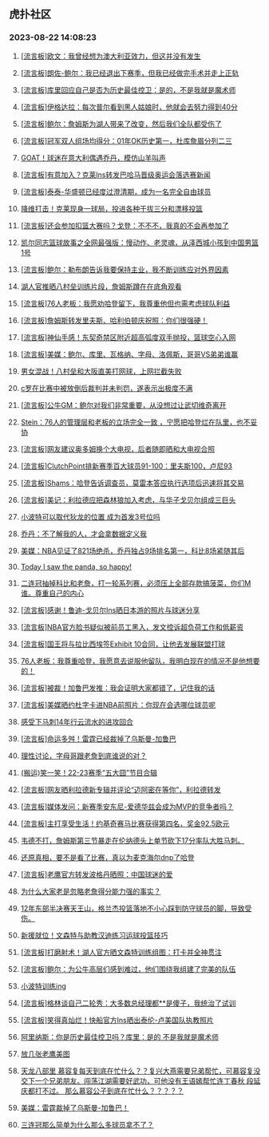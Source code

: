 ## 虎扑社区 
### 2023-08-22 14:08:23

1. [[流言板]欧文：我曾经想为澳大利亚效力，但这并没有发生](https://bbs.hupu.com/61781657.html)

2. [[流言板]朗佐-鲍尔：我已经退出下赛季，但我已经做完手术并走上正轨](https://bbs.hupu.com/61779248.html)

3. [[流言板]库里回应自己是否为历史最佳控卫：是的，不是我就是魔术师](https://bbs.hupu.com/61779514.html)

4. [[流言板]伊格达拉：每次普尔看到黑人姑娘时，他就会去努力得到40分](https://bbs.hupu.com/61780379.html)

5. [[流言板]鲍尔：詹姆斯为湖人带来了改变，然后我们全队都受伤了](https://bbs.hupu.com/61780471.html)

6. [[流言板]冠军双人组场均得分：01年OK历史第一，杜库詹眉分列二三](https://bbs.hupu.com/61780999.html)

7. [GOAT！球迷在意大利偶遇乔丹，模仿山羊叫声](https://bbs.hupu.com/61779462.html)

8. [[流言板]有意加入？克莱Ins转发巴哈马晋级奥运会落选赛新闻](https://bbs.hupu.com/61780740.html)

9. [[流言板]泰泰-华盛顿已经度过澄清期，成为一名完全自由球员](https://bbs.hupu.com/61781296.html)

10. [降维打击！克莱现身一球局，投进各种干拔三分和漂移投篮](https://bbs.hupu.com/61780480.html)

11. [[流言板]还会参加扣篮大赛吗？戈登：不不不，我真的不会再参加了](https://bbs.hupu.com/61782795.html)

12. [凯尔同志篮球故事之全网最强版：慢动作、老灵魂，从泽西城小孩到中国男篮1号](https://bbs.hupu.com/61779561.html)

13. [[流言板]鲍尔：勒布朗告诉我要保持主业，我不断训练应对外界因素](https://bbs.hupu.com/61779833.html)

14. [湖人官推晒八村垒训练片段，詹姆斯蹲在在底角观看](https://bbs.hupu.com/61779077.html)

15. [[流言板]76人老板：我愿劝哈登留下，我尊重他但也需考虑球队利益](https://bbs.hupu.com/61780371.html)

16. [[流言板]詹姆斯转发里夫斯、哈利伯顿庆祝照：你们很强硬！](https://bbs.hupu.com/61779524.html)

17. [[流言板]神仙手感！东契奇禁区附近超高弧度双手抛投，篮球空心入网](https://bbs.hupu.com/61780494.html)

18. [[流言板]美媒：鲍尔、库里、瓦格纳、字母、洛佩斯，哥哥VS弟弟谁赢](https://bbs.hupu.com/61779048.html)

19. [男女混战！八村垒和大阪直美打网球，上网拦截失败](https://bbs.hupu.com/61779546.html)

20. [c罗在比赛中被放倒后裁判并未判罚，遂表示出极度不满](https://bbs.hupu.com/61781823.html)

21. [[流言板]公牛GM：鲍尔对我们非常重要，从没想过让武切维奇离开](https://bbs.hupu.com/61781325.html)

22. [Stein：76人的管理层和老板的立场完全一致 ，宁愿把哈登烂在队里，也不妥协](https://bbs.hupu.com/61781465.html)

23. [[流言板]网友建议奥多姆换个大电视，后者随即晒和大电视合照](https://bbs.hupu.com/61779180.html)

24. [[流言板]ClutchPoint排新赛季百大球员91-100：里夫斯100，卢尼93](https://bbs.hupu.com/61780392.html)

25. [[流言板]Shams：哈登告诉调查员，莫雷本答应执行选项后迅速将其交易](https://bbs.hupu.com/61777456.html)

26. [[流言板]美记：利拉德应把森林狼加入考虑，与华子戈贝尔组成三巨头](https://bbs.hupu.com/61780201.html)

27. [小波特可以取代狄龙的位置 成为首发3号位吗](https://bbs.hupu.com/61781451.html)

28. [乔丹：不了解我的人，才会拿数据定义我](https://bbs.hupu.com/61780050.html)

29. [美媒：NBA见证了821场绝杀，乔丹独占9场排名第一，科比8场紧随其后](https://bbs.hupu.com/61781444.html)

30. [Today I saw the panda, so happy!](https://bbs.hupu.com/61781621.html)

31. [二连冠抽掉科比和老詹，打一轮系列赛，必须压上全部存款搞菠菜，你们M谁。尊重自己的内心](https://bbs.hupu.com/61781427.html)

32. [[流言板]感谢！鲁迪-戈贝尔Ins晒日本游的照片与球迷分享](https://bbs.hupu.com/61780133.html)

33. [[流言板]NBA官方脸书疑似被前员工黑入，发文控诉超负荷工作和低薪资](https://bbs.hupu.com/61777374.html)

34. [[流言板]国王将与拉比西埃签Exhibit 10合同，让他去发展联盟打球](https://bbs.hupu.com/61781386.html)

35. [76人老板：我尊重哈登，我愿意去说服他留队，我明白现在的情况不是他想要的！](https://bbs.hupu.com/61781428.html)

36. [[流言板]被裁！加鲁巴发推：我会证明大家都错了，记住我的话](https://bbs.hupu.com/61777552.html)

37. [[流言板]美媒晒约杜字卡进NBA前照片：你现在会选哪位球员呢](https://bbs.hupu.com/61780236.html)

38. [感受下马刺14年行云流水的进攻回合](https://bbs.hupu.com/61781414.html)

39. [[流言板]命运多舛！雷霆已经裁掉了乌斯曼-加鲁巴](https://bbs.hupu.com/61776987.html)

40. [理性讨论，字母哥跟老詹到底谁说的对？](https://bbs.hupu.com/61779844.html)

41. [(搬运)笑一笑！22-23赛季“五大囧”节目合辑](https://bbs.hupu.com/61781729.html)

42. [[流言板]网友晒利拉德新专辑并评论“迈阿密在等你”，利拉德转发](https://bbs.hupu.com/61777736.html)

43. [[流言板]媒体发问：新赛季安东尼-爱德华兹会成为MVP的竞争者吗？](https://bbs.hupu.com/61779533.html)

44. [[流言板]主打享受生活！约基奇赛马比赛获得第四名，奖金92.5欧元](https://bbs.hupu.com/61777258.html)

45. [韦德不打，詹姆斯第三节暴走在伦纳德头上单节砍下17分率队大胜马刺。](https://bbs.hupu.com/61779143.html)

46. [还原真相，要不是看了比赛，真以为麦克海尔dnp了哈登](https://bbs.hupu.com/61782660.html)

47. [[流言板]老鹰官方转发波格丹晒照：中国球迷的爱️](https://bbs.hupu.com/61779858.html)

48. [为什么大家老是忽略老詹得分能力强的事实？](https://bbs.hupu.com/61782765.html)

49. [12年东部半决赛天王山，格兰杰投篮落地不小心踩到防守球员的脚，导致受伤。](https://bbs.hupu.com/61782744.html)

50. [新援就位！文森特与助教汉迪练习运球投篮技巧](https://bbs.hupu.com/61779262.html)

51. [[流言板]打磨射术！湖人官方晒文森特训练组图：打卡并全神贯注](https://bbs.hupu.com/61779286.html)

52. [[流言板]鲍尔：为公牛高层们感到难过，他们围绕我组建了完美的队伍](https://bbs.hupu.com/61777708.html)

53. [小波特训练ing](https://bbs.hupu.com/61780087.html)

54. [[流言板]格林谈自己二轮秀：大多数总经理都**是傻子，我统治了试训](https://bbs.hupu.com/61783281.html)

55. [[流言板]笑得真灿烂！快船官方Ins晒出泰伦-卢美国队执教照片](https://bbs.hupu.com/61780956.html)

56. [阿里纳斯：你是历史最佳控卫吗？库里：是的 不是我就是魔术师](https://bbs.hupu.com/61779960.html)

57. [放几张老鹰美图](https://bbs.hupu.com/61782702.html)

58. [天龙八部里 慕容复每天到底在忙什么？？复兴大燕需要兄弟帮忙，可慕容复没交下一个兄弟朋友。闯荡江湖需要好武功，可他没有王语嫣帮忙连丁春秋 段延庆都打不过。 那么慕容公子到底在忙什么？？？？？](https://bbs.hupu.com/61781776.html)

59. [美媒：雷霆裁掉了乌斯曼-加鲁巴！](https://bbs.hupu.com/61781297.html)

60. [三连冠那么简单为什么那么多球员拿不了？](https://bbs.hupu.com/61782827.html)

